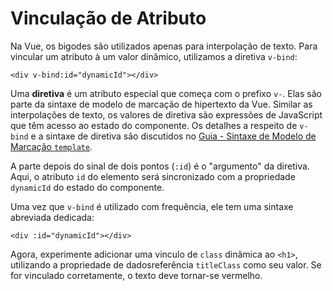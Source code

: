 # Vinculação de Atributo

Na Vue, os bigodes são utilizados apenas para interpolação de texto. Para vincular um atributo à um valor dinâmico, utilizamos a diretiva `v-bind`:

```vue-html
<div v-bind:id="dynamicId"></div>
```

Uma **diretiva** é um atributo especial que começa com o prefixo `v-`. Elas são parte da sintaxe de modelo de marcação de hipertexto da Vue. Similar as interpolações de texto, os valores de diretiva são expressões de JavaScript que têm acesso ao estado do componente. Os detalhes a respeito de `v-bind` e a sintaxe de diretiva são discutidos no <a target="_blank" href="/guide/essentials/template-syntax.html">Guia - Sintaxe de Modelo de Marcação `template`</a>.

A parte depois do sinal de dois pontos (`:id`) é o "argumento" da diretiva. Aqui, o atributo `id` do elemento será sincronizado com a propriedade `dynamicId` do estado do componente.

Uma vez que `v-bind` é utilizado com frequência, ele tem uma sintaxe abreviada dedicada: 

```vue-html
<div :id="dynamicId"></div>
```

Agora, experimente adicionar uma vinculo de `class` dinâmica ao `<h1>`, utilizando a <span class="options-api">propriedade de dados</span><span class="composition-api">referência</span> `titleClass` como seu valor. Se for vinculado corretamente, o texto deve tornar-se vermelho.
